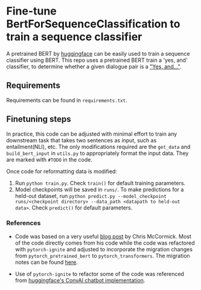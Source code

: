 # Fine-tune BertForSequenceClassification to train a sequence classifier

A pretrained BERT by [huggingface](https://github.com/huggingface/pytorch-transformers) can be easily used to train a sequence classifier using BERT. This repo uses a pretrained BERT train a 'yes, and' classifier, to determine whether a given dialogue pair is a ["Yes, and..."](https://en.wikipedia.org/wiki/Yes,_and...). 

## Requirements

Requirements can be found in `requirements.txt`.

## Finetuning steps

In practice, this code can be adjusted with minimal effort to train any downstream task that takes two sentences as input, such as entailment(NLI), etc. The only modifications required are the `get_data` and `build_bert_input` in `utils.py` to appropriately format the input data. They are marked with `#TODO` in the code. 

Once code for reformatting data is modified: 
1. Run `python train.py`. Check `train()` for default training parameters. 
2. Model checkpoints will be saved in `runs/`. To make predictions for a held-out dataset, run `python predict.py --model_checkpoint runs/<checkpoint directory> --data_path <datapath to held-out data>`. Check `predict()` for default parameters. 


### References

 - Code was based on a very useful [blog post](https://mccormickml.com/2019/07/22/BERT-fine-tuning/) by Chris McCormick. Most of the code directly comes from his code while the code was refactored with `pytorch-ignite` and adjusted to incorporate the migration changes from `pytorch_pretrained_bert` to `pytorch_transformers`. The migration notes can be found [here](https://huggingface.co/pytorch-transformers/migration.html).

 - Use of `pytorch-ignite` to refactor some of the code was referenced from [huggingface's ConvAI chatbot implementation](https://github.com/huggingface/transfer-learning-conv-ai).

